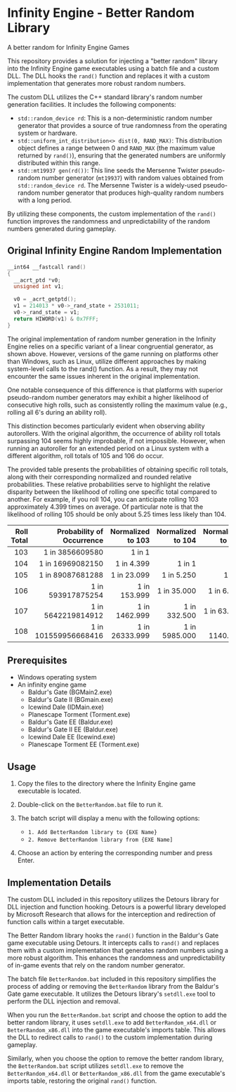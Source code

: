 # Infinity Engine - Better Random Library
A better random for Infinity Engine Games

This repository provides a solution for injecting a "better random" library into the Infinity Engine game executables using a batch file and a custom DLL.
The DLL hooks the `rand()` function and replaces it with a custom implementation that generates more robust random numbers. 

The custom DLL utilizes the C++ standard library's random number generation facilities. It includes the following components:

- `std::random_device rd`: This is a non-deterministic random number generator that provides a source of true randomness from the operating system or hardware.
- `std::uniform_int_distribution<> dist(0, RAND_MAX)`: This distribution object defines a range between 0 and `RAND_MAX` (the maximum value returned by `rand()`), 
  ensuring that the generated numbers are uniformly distributed within this range.
- `std::mt19937 gen(rd())`: This line seeds the Mersenne Twister pseudo-random number generator (`mt19937`) with random values obtained from `std::random_device rd`. 
  The Mersenne Twister is a widely-used pseudo-random number generator that produces high-quality random numbers with a long period.

By utilizing these components, the custom implementation of the `rand()` function improves the randomness and unpredictability of the random numbers generated during gameplay.

## Original Infinity Engine Random Implementation
```C++
__int64 __fastcall rand()
{
  __acrt_ptd *v0;
  unsigned int v1;

  v0 = _acrt_getptd();
  v1 = 214013 * v0->_rand_state + 2531011;
  v0->_rand_state = v1;
  return HIWORD(v1) & 0x7FFF;
}
```

The original implementation of random number generation in the Infinity Engine relies on a specific variant of a linear congruential generator, as shown above. However, versions of the game 
running on platforms other than Windows, such as Linux, utilize different approaches by making system-level calls to the rand() function. As a result, they may not encounter the same issues 
inherent in the original implementation.

One notable consequence of this difference is that platforms with superior pseudo-random number generators may exhibit a higher likelihood of consecutive high rolls, such as consistently 
rolling the maximum value (e.g., rolling all 6's during an ability roll).

This distinction becomes particularly evident when observing ability autorollers. With the original algorithm, the occurrence of ability roll totals surpassing 104 seems highly improbable, if 
not impossible. However, when running an autoroller for an extended period on a Linux system with a different algorithm, roll totals of 105 and 106 do occur.

The provided table presents the probabilities of obtaining specific roll totals, along with their corresponding normalized and rounded relative probabilities. These relative probabilities serve 
to highlight the relative disparity between the likelihood of rolling one specific total compared to another. For example, if you roll 104, you can anticipate rolling 103 approximately 4.399 times 
on average. Of particular note is that the likelihood of rolling 105 should be only about 5.25 times less likely than 104.


| **Roll Total** | **Probability of Occurrence** | **Normalized to 103** | **Normalized to 104** | **Normalized to 105** | **Normalized to 106** | **Normalized to 107** | **Normalized to 108** |
|---------------:|------------------------------:|----------------------:|----------------------:|----------------------:|----------------------:|----------------------:|----------------------:|
|            103 |               1 in 3856609580 |                1 in 1 |                       |                       |                       |                       |                       |
|            104 |              1 in 16969082150 |            1 in 4.399 |                1 in 1 |                       |                       |                       |                       |
|            105 |              1 in 89087681288 |           1 in 23.099 |            1 in 5.250 |                1 in 1 |                       |                       |                       |
|            106 |             1 in 593917875254 |          1 in 153.999 |           1 in 35.000 |            1 in 6.666 |                1 in 1 |                       |                       |
|            107 |            1 in 5642219814912 |         1 in 1462.999 |          1 in 332.500 |           1 in 63.333 |            1 in 9.499 |                1 in 1 |                       |
|            108 |          1 in 101559956668416 |        1 in 26333.999 |         1 in 5985.000 |         1 in 1140.000 |          1 in 170.999 |               1 in 18 |                1 in 1 |

## Prerequisites

- Windows operating system
- An infinity engine game
  - Baldur's Gate (BGMain2.exe)
  - Baldur's Gate II (BGmain.exe)
  - Icewind Dale (IDMain.exe)
  - Planescape Torment (Torment.exe)
  - Baldur's Gate EE (Baldur.exe)
  - Baldur's Gate II EE (Baldur.exe)
  - Icewind Dale EE (Icewind.exe)
  - Planescape Torment EE (Torment.exe)

## Usage

1. Copy the files to the directory where the Infinity Engine game executable is located.

2. Double-click on the `BetterRandom.bat` file to run it.

3. The batch script will display a menu with the following options:

   - `1. Add BetterRandom library to {EXE Name}`
   - `2. Remove BetterRandom library from {EXE Name]`

4. Choose an action by entering the corresponding number and press Enter.

## Implementation Details

The custom DLL included in this repository utilizes the Detours library for DLL injection and function hooking. Detours is a powerful library developed by 
Microsoft Research that allows for the interception and redirection of function calls within a target executable.

The Better Random library hooks the `rand()` function in the Baldur's Gate game executable using Detours. It intercepts calls to `rand()` and replaces them with 
a custom implementation that generates random numbers using a more robust algorithm. This enhances the randomness and unpredictability of in-game events that rely 
on the random number generator.

The batch file `BetterRandom.bat` included in this repository simplifies the process of adding or removing the `BetterRandom` library from the Baldur's Gate game executable. 
It utilizes the Detours library's `setdll.exe` tool to perform the DLL injection and removal.

When you run the `BetterRandom.bat` script and choose the option to add the better random library, it uses `setdll.exe` to add `BetterRandom_x64.dll` or `BetterRandom_x86.dll` 
into the game executable's imports table. This allows the DLL to redirect calls to `rand()` to the custom implementation during gameplay.

Similarly, when you choose the option to remove the better random library, the `BetterRandom.bat` script utilizes `setdll.exe` to remove the `BetterRandom_x64.dll` or 
`BetterRandom_x86.dll` from the game executable's imports table, restoring the original `rand()` function.
